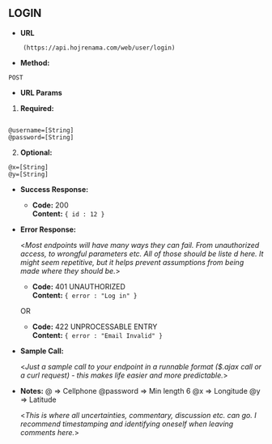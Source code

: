 **LOGIN**
----

* **URL**

```  
    (https://api.hojrenama.com/web/user/login)
```  
    
* **Method:**
 ```  
POST
 ```
*  **URL Params**

1. **Required:**
```

@username=[String]
@password=[String]

```
2.   **Optional:**
```
@x=[String]
@y=[String]
```

* **Success Response:**
  

  * **Code:** 200 <br />
    **Content:** `{ id : 12 }`
 
* **Error Response:**

  <_Most endpoints will have many ways they can fail. From unauthorized access, to wrongful parameters etc. All of those should be liste d here. It might seem repetitive, but it helps prevent assumptions from being made where they should be._>

  * **Code:** 401 UNAUTHORIZED <br />
    **Content:** `{ error : "Log in" }`

  OR

  * **Code:** 422 UNPROCESSABLE ENTRY <br />
    **Content:** `{ error : "Email Invalid" }`

* **Sample Call:**

  <_Just a sample call to your endpoint in a runnable format ($.ajax call or a curl request) - this makes life easier and more predictable._> 

* **Notes:**
@ => Cellphone
@password  => Min length 6 
@x => Longitude
@y => Latitude 

  <_This is where all uncertainties, commentary, discussion etc. can go. I recommend timestamping and identifying oneself when leaving comments here._> 